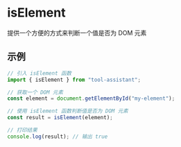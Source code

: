 # isElement

提供一个方便的方式来判断一个值是否为 DOM 元素

## 示例

```javascript
// 引入 isElement 函数
import { isElement } from "tool-assistant";

// 获取一个 DOM 元素
const element = document.getElementById("my-element");

// 使用 isElement 函数判断值是否为 DOM 元素
const result = isElement(element);

// 打印结果
console.log(result); // 输出 true
```
